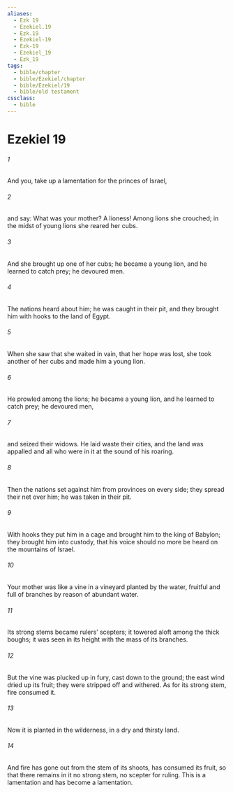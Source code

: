 ```yaml
---
aliases:
  - Ezk 19
  - Ezekiel.19
  - Ezk.19
  - Ezekiel-19
  - Ezk-19
  - Ezekiel_19
  - Ezk_19
tags:
  - bible/chapter
  - bible/Ezekiel/chapter
  - bible/Ezekiel/19
  - bible/old testament
cssclass:
  - bible
---
```


# Ezekiel 19

###### 1
And you, take up a lamentation for the princes of Israel,
###### 2
and say: What was your mother? A lioness! Among lions she crouched; in the midst of young lions she reared her cubs.
###### 3
And she brought up one of her cubs;   he became a young lion,   and he learned to catch prey; he devoured men.
###### 4
The nations heard about him;   he was caught in their pit,   and they brought him with hooks to the land of Egypt.
###### 5
When she saw that she waited in vain, that her hope was lost,   she took another of her cubs and made him a young lion.
###### 6
He prowled among the lions; he became a young lion, and he learned to catch prey; he devoured men,
###### 7
and seized their widows. He laid waste their cities, and the land was appalled and all who were in it at the sound of his roaring.
###### 8
Then the nations set against him from provinces on every side;   they spread their net over him;   he was taken in their pit.
###### 9
With hooks they put him in a cage and brought him to the king of Babylon; they brought him into custody, that his voice should no more be heard on the mountains of Israel.
###### 10
Your mother was like a vine in a vineyard planted by the water,   fruitful and full of branches   by reason of abundant water.
###### 11
Its strong stems became rulers’ scepters; it towered aloft among the thick boughs; it was seen in its height with the mass of its branches.
###### 12
But the vine was plucked up in fury, cast down to the ground;   the east wind dried up its fruit; they were stripped off and withered. As for its strong stem, fire consumed it.
###### 13
Now it is planted in the wilderness, in a dry and thirsty land.
###### 14
And fire has gone out from the stem of its shoots, has consumed its fruit,   so that there remains in it no strong stem, no scepter for ruling. This is a lamentation and has become a lamentation.


